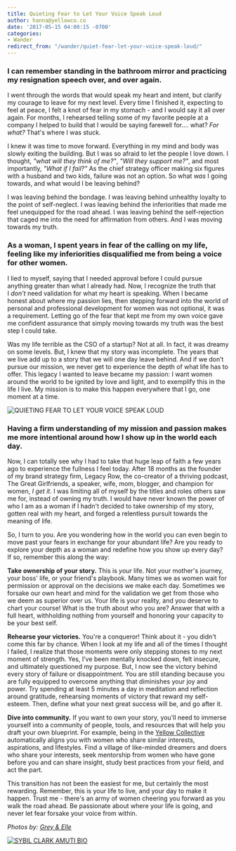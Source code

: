 ```yaml
---
title: Quieting Fear to Let Your Voice Speak Loud
author: hanna@yellowco.co
date: '2017-05-15 04:00:15 -0700'
categories:
- Wander
redirect_from: "/wander/quiet-fear-let-your-voice-speak-loud/"
---
```


### **I can remember standing in the bathroom mirror and practicing my resignation speech over, and over again.**

I went through the words that would speak my heart and intent, but clarify my courage to leave for my next level. Every time I finished it, expecting to feel at peace, I felt a knot of fear in my stomach - and I would say it all over again. For months, I rehearsed telling some of my favorite people at a company I helped to build that I would be saying farewell for.... what? _For what?_ That's where I was stuck.

I knew it was time to move forward. Everything in my mind and body was slowly exiting the building. But I was so afraid to let the people I love down. I thought, _"what will they think of me?"_, _"Will they support me?"_, and most importantly, _"What if I fail?"_ As the chief strategy officer making six figures with a husband and two kids, failure was not an option. So what _was_ I going towards, and what would I be leaving behind?

I was leaving behind the bondage. I was leaving behind unhealthy loyalty to the point of self-neglect. I was leaving behind the inferiorities that made me feel unequipped for the road ahead. I was leaving behind the self-rejection that caged me into the need for affirmation from others. And I was moving towards my truth.

### **As a woman, I spent years in fear of the calling on my life, feeling like my inferiorities disqualified me from being a voice for other women.**

I lied to myself, saying that I needed approval before I could pursue anything greater than what I already had. Now, I recognize the truth that I _don’t_ need validation for what my heart is speaking. When I became honest about where my passion lies, then stepping forward into the world of personal and professional development for women was not optional, it was a requirement. Letting go of the fear that kept me from my own voice gave me confident assurance that simply moving towards my truth was the best step I could take.

Was my life terrible as the CSO of a startup? Not at all. In fact, it was dreamy on some levels. But, I knew that my story was incomplete. The years that we live add up to a story that we will one day leave behind. And if we don’t pursue our mission, we never get to experience the depth of what life has to offer. This legacy I wanted to leave became my passion: I want women around the world to be ignited by love and light, and to exemplify this in the life I live. My mission is to make this happen everywhere that I go, one moment at a time.

![QUIETING FEAR TO LET YOUR VOICE SPEAK LOUD](http://yellowco.co/wp-content/uploads/2017/05/Grace002.jpg)

### **Having a firm understanding of my mission and passion makes me more intentional around how I show up in the world each day.**

Now, I can totally see why I had to take that huge leap of faith a few years ago to experience the fullness I feel today. After 18 months as the founder of my brand strategy firm, Legacy Row, the co-creator of a thriving podcast, The Great Girlfriends, a speaker, wife, mom, blogger, and champion for women, _I get it_. I was limiting all of myself by the titles and roles others saw me for, instead of owning my truth. I would have never known the power of who I am as a woman if I hadn't decided to take ownership of my story, gotten real with my heart, and forged a relentless pursuit towards the meaning of life.

So, I turn to you. Are you wondering how in the world you can even begin to move past your fears in exchange for your abundant life? Are you ready to explore your depth as a woman and redefine how you show up every day? If so, remember this along the way:

**Take ownership of your story.** This is _your_ life. Not your mother's journey, your boss' life, or your friend's playbook. Many times we as women wait for permission or approval on the decisions we make each day. Sometimes we forsake our own heart and mind for the validation we get from those who we deem as superior over us. Your life is your reality, and you deserve to chart your course! What is the truth about who you are? Answer that with a full heart, withholding nothing from yourself and honoring your capacity to be your best self.

**Rehearse your victories.** You're a conqueror! Think about it - you didn't come this far by chance. When I look at my life and all of the times I thought I failed, I realize that those moments were only stepping stones to my next moment of strength. Yes, I’ve been mentally knocked down, felt insecure, and ultimately questioned my purpose. But, I now see the victory behind every story of failure or disappointment. You are still standing because you are fully equipped to overcome anything that diminishes your joy and power. Try spending at least 5 minutes a day in meditation and reflection around gratitude, rehearsing moments of victory that reward my self-esteem. Then, define what your next great success will be, and go after it.

**Dive into community.** If you want to own your story, you'll need to immerse yourself into a community of people, tools, and resources that will help you draft your own blueprint. For example, being in the [Yellow Collective](http://yellowcollective.co/) automatically aligns you with women who share similar interests, aspirations, and lifestyles. Find a village of like-minded dreamers and doers who share your interests, seek mentorship from women who have gone before you and can share insight, study best practices from your field, and act the part.

This transition has not been the easiest for me, but certainly the most rewarding. Remember, this is your life to live, and your day to make it happen. Trust me - there's an army of women cheering you forward as you walk the road ahead. Be passionate about where your life is going, and never let fear forsake your voice from within.

_Photos by: [Grey & Elle](http://www.greyandelle.com/)_

[![SYBIL CLARK AMUTI BIO](http://yellowco.co/wp-content/uploads/2017/05/SYBIL-CLARK-AMUTI-BIO.jpg)](http://www.legacyrow.co/)

